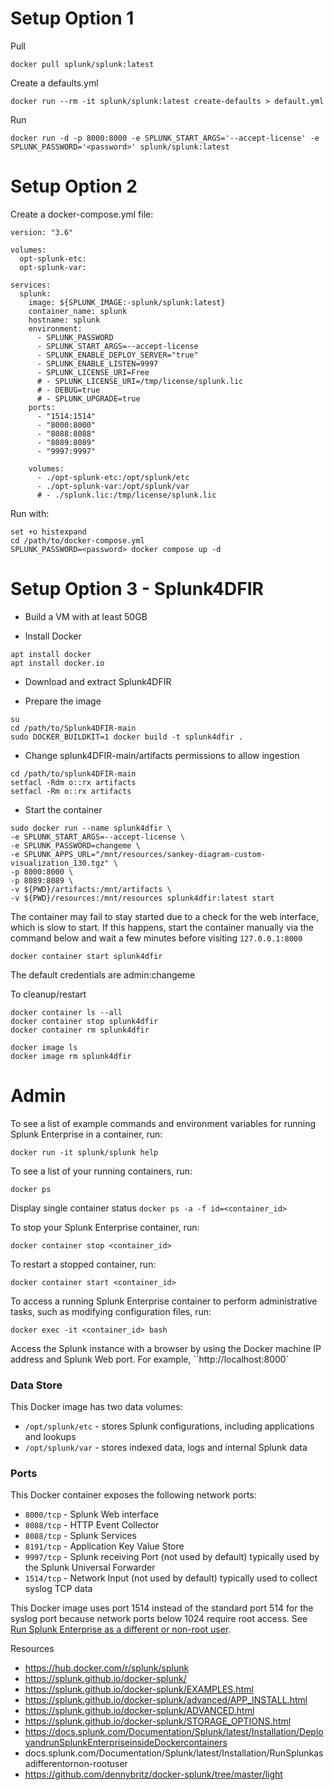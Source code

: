 # Setup Option 1
Pull
```
docker pull splunk/splunk:latest
```

Create a defaults.yml
```
docker run --rm -it splunk/splunk:latest create-defaults > default.yml
```

Run
```
docker run -d -p 8000:8000 -e SPLUNK_START_ARGS='--accept-license' -e SPLUNK_PASSWORD='<password>' splunk/splunk:latest
```

# Setup Option 2
Create a docker-compose.yml  file:

```
version: "3.6"

volumes:
  opt-splunk-etc:
  opt-splunk-var:

services:
  splunk:
    image: ${SPLUNK_IMAGE:-splunk/splunk:latest}
    container_name: splunk
    hostname: splunk
    environment:
      - SPLUNK_PASSWORD
      - SPLUNK_START_ARGS=--accept-license
      - SPLUNK_ENABLE_DEPLOY_SERVER="true"
      - SPLUNK_ENABLE_LISTEN=9997
      - SPLUNK_LICENSE_URI=Free
      # - SPLUNK_LICENSE_URI=/tmp/license/splunk.lic
      # - DEBUG=true
      # - SPLUNK_UPGRADE=true
    ports:
      - "1514:1514"
      - "8000:8000"
      - "8088:8088"
      - "8089:8089"
      - "9997:9997"

    volumes:
      - ./opt-splunk-etc:/opt/splunk/etc
      - ./opt-splunk-var:/opt/splunk/var
      # - ./splunk.lic:/tmp/license/splunk.lic
```

Run with:
```
set +o histexpand
cd /path/to/docker-compose.yml
SPLUNK_PASSWORD=<password> docker compose up -d
```

# Setup Option 3 - Splunk4DFIR
- Build a VM with at least 50GB

- Install Docker
```
apt install docker
apt install docker.io
```

- Download and extract Splunk4DFIR

- Prepare the image
```
su
cd /path/to/Splunk4DFIR-main
sudo DOCKER_BUILDKIT=1 docker build -t splunk4dfir .
```

- Change splunk4DFIR-main/artifacts permissions to allow ingestion
```
cd /path/to/splunk4DFIR-main
setfacl -Rdm o::rx artifacts
setfacl -Rm o::rx artifacts
```

- Start the container
```
sudo docker run --name splunk4dfir \
-e SPLUNK_START_ARGS=--accept-license \
-e SPLUNK_PASSWORD=changeme \
-e SPLUNK_APPS_URL="/mnt/resources/sankey-diagram-custom-visualization_130.tgz" \
-p 8000:8000 \
-p 8089:8089 \
-v ${PWD}/artifacts:/mnt/artifacts \
-v ${PWD}/resources:/mnt/resources splunk4dfir:latest start
```

The container may fail to stay started due to a check for the web interface, which is slow to start. If this happens, start the container manually via the command below and wait a few minutes before visiting ```127.0.0.1:8000```
```
docker container start splunk4dfir
```
The default credentials are admin:changeme

To cleanup/restart
```
docker container ls --all
docker container stop splunk4dfir
docker container rm splunk4dfir

docker image ls
docker image rm splunk4dfir
```

# Admin

To see a list of example commands and environment variables for running Splunk Enterprise in a container, run:

```docker run -it splunk/splunk help```

To see a list of your running containers, run:

```docker ps```

Display single container status
```docker ps -a -f id=<container_id>```

To stop your Splunk Enterprise container, run:

```docker container stop <container_id>```

To restart a stopped container, run:

```docker container start <container_id>```

To access a running Splunk Enterprise container to perform administrative tasks, such as modifying configuration files, run:

```docker exec -it <container_id> bash```

Access the Splunk instance with a browser by using the Docker machine IP address and Splunk Web port. For example, ``http://localhost:8000`


### Data Store
This Docker image has two data volumes:
- ```/opt/splunk/etc``` - stores Splunk configurations, including applications and lookups
- ```/opt/splunk/var``` - stores indexed data, logs and internal Splunk data

### Ports

This Docker container exposes the following network ports:

* `8000/tcp` - Splunk Web interface
* `8088/tcp` - HTTP Event Collector
* `8088/tcp` - Splunk Services
* `8191/tcp` - Application Key Value Store
* `9997/tcp` - Splunk receiving Port (not used by default) typically used by the Splunk Universal Forwarder
* `1514/tcp` - Network Input (not used by default) typically used to collect syslog TCP data

This Docker image uses port 1514 instead of the standard port 514 for the syslog port because network ports below 1024 require root access. See [Run Splunk Enterprise as a different or non-root user](http://docs.splunk.com/Documentation/Splunk/latest/Installation/RunSplunkasadifferentornon-rootuser).



Resources
- https://hub.docker.com/r/splunk/splunk
- https://splunk.github.io/docker-splunk/
- https://splunk.github.io/docker-splunk/EXAMPLES.html
- https://splunk.github.io/docker-splunk/advanced/APP_INSTALL.html
- https://splunk.github.io/docker-splunk/ADVANCED.html
- https://splunk.github.io/docker-splunk/STORAGE_OPTIONS.html
- https://docs.splunk.com/Documentation/Splunk/latest/Installation/DeployandrunSplunkEnterpriseinsideDockercontainers
- docs.splunk.com/Documentation/Splunk/latest/Installation/RunSplunkasadifferentornon-rootuser
- https://github.com/dennybritz/docker-splunk/tree/master/light
